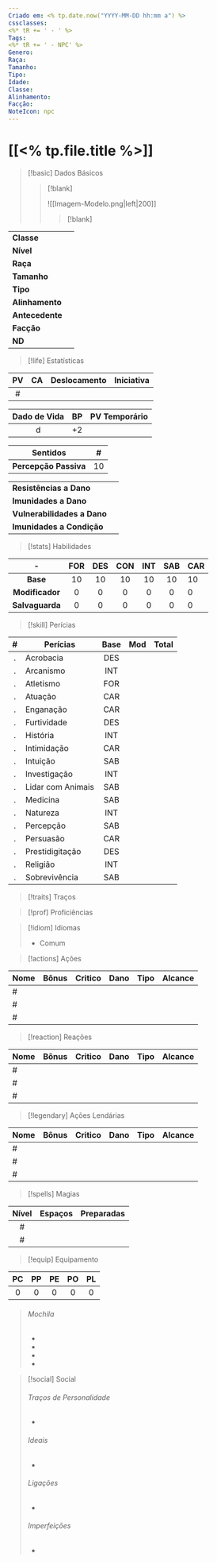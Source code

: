 ```yaml
---
Criado em: <% tp.date.now("YYYY-MM-DD hh:mm a") %>
cssclasses:
<%* tR += ' - ' %>
Tags:
<%* tR += ' - NPC' %>
Genero: 
Raça: 
Tamanho: 
Tipo: 
Idade: 
Classe: 
Alinhamento: 
Facção: 
NoteIcon: npc
---
```

# [[<% tp.file.title %>]]

> [!basic] Dados Básicos
> 
>> [!blank]
>> 
>> ![[Imagem-Modelo.png|left|200]] 
>>
>>> [!blank]
>>> 
>>> 
>>>
|            |     |
| ---------- |:---:|
| **Classe** |     |
| **Nível**  |     |
| **Raça**   |     |
| **Tamanho** |     |
| **Tipo**          |     |
| **Alinhamento** |     |
| **Antecedente** |     |
| **Facção**      |     |
| **ND**          |     |
>>>
>>


> [!life] Estatísticas
> 
| PV  | CA  | Deslocamento | Iniciativa |
|:---:|:---:|:------------:|:----------:|
| \#  |     |              |            |
>
| Dado de Vida | BP  | PV Temporário |
|:------------:|:---:|:-------------:|
|      d       | +2  |               |
>
| Sentidos               | \#  |
| ---------------------- | --- |
| **Percepção Passiva** | 10  |
>
|                             |     |
| --------------------------- | --- |
| **Resistências a Dano**     |     |
| **Imunidades a Dano**       |     |
| **Vulnerabilidades a Dano** |     |
| **Imunidades a Condição** |     |

> [!stats]  Habilidades
>
|        -        | FOR | DES | CON | INT | SAB | CAR |
|:---------------:|:---:|:---:|:---:|:---:|:---:| --- |
|    **Base**     | 10  | 10  | 10  | 10  | 10  | 10  |
| **Modificador** |  0  |  0  |  0  |  0  |  0  | 0   |
| **Salvaguarda** |  0  |  0  |  0  |  0  |  0  | 0   | 
>

> [!skill] Perícias
>
| \#  | Perícias          | Base | Mod | Total |
|:---:| ----------------- |:----:|:---:| ----- |
|  .  | Acrobacia         | DES  |     |       |
|  .  | Arcanismo         | INT  |     |       |
|  .  | Atletismo         | FOR  |     |       |
|  .  | Atuação           | CAR  |     |       |
|  .  | Enganação         | CAR  |     |       |
|  .  | Furtividade       | DES  |     |       |
|  .  | História          | INT  |     |       |
|  .  | Intimidação       | CAR  |     |       |
|  .  | Intuição          | SAB  |     |       |
|  .  | Investigação      | INT  |     |       |
|  .  | Lidar com Animais | SAB  |     |       |
|  .  | Medicina          | SAB  |     |       |
|  .  | Natureza          | INT  |     |       |
|  .  | Percepção         | SAB  |     |       |
|  .  | Persuasão         | CAR  |     |       |
|  .  | Prestidigitação   | DES  |     |       |
|  .  | Religião          | INT  |     |       |
|  .  | Sobrevivência     | SAB  |     |       |
>

> [!traits] Traços
> 
> 
> 

> [!prof] Proficiências
> 
>
>

> [!idiom] Idiomas
> 
> - Comum
> 
> 
> 

> [!actions] Ações
>
| Nome | Bônus | Critico | Dano | Tipo | Alcance |
| ---- | ----- | ------- | ---- | ---- | ------- |
|  \#    |       |         |      |      |     |
|  \#    |       |         |      |      |     |
|  \#    |       |         |      |      |     |

> [!reaction] Reações
>
| Nome | Bônus | Critico | Dano | Tipo | Alcance |
| ---- | ----- | ------- | ---- | ---- | ------- |
|  \#    |       |         |      |      |     |
|  \#    |       |         |      |      |     |
|  \#    |       |         |      |      |     |

> [!legendary] Ações Lendárias
>
| Nome | Bônus | Critico | Dano | Tipo | Alcance |
| ---- | ----- | ------- | ---- | ---- | ------- |
|  \#    |       |         |      |      |     |
|  \#    |       |         |      |      |     |
|  \#    |       |         |      |      |     |

> [!spells] Magias
> 
| Nível | Espaços | Preparadas |
|:-----:|:-----------:|:---------------:|
|  \#   |             |                 |
|  \#   |             |                 |
 >
 
> [!equip] Equipamento
>
| PC  | PP  | PE  | PO  | PL  |
|:---:|:---:|:---:|:---:|:---:|
|  0  |  0  |  0  |  0  |  0  |
>
> ###### Mochila
>
> - 
>
> - 
>
> - 
>
> - 

> [!social] Social
> 
> ###### Traços de Personalidade
>
> - 
> 
> ###### Ideais
>
> - 
> 
> ###### Ligações
>
> - 
> 
> ###### Imperfeições
>
> - 
>
